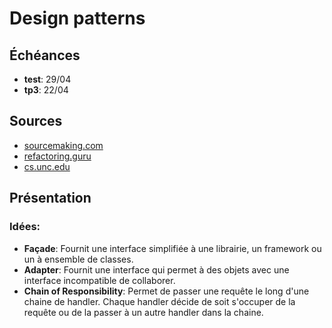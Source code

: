 # Design patterns

## Échéances
* **test**: 29/04
* **tp3**: 22/04

<Posts header="Travaux"/>

<Posts header="Création" type="Création"/>

<Posts header="Structure" type="Structure"/>

## Sources

* [sourcemaking.com](https://sourcemaking.com/)
* [refactoring.guru](https://refactoring.guru/design-patterns/composite)
* [cs.unc.edu](https://www.cs.unc.edu/~stotts/GOF/hires/contfso.htm)

## Présentation

### Idées:

* **Façade**: Fournit une interface simplifiée à une librairie, un framework ou un à ensemble de classes.
* **Adapter**: Fournit une interface qui permet à des objets avec une interface incompatible de collaborer.
* **Chain of Responsibility**: Permet de passer une requête le long d'une chaine de <Def def="methode qui prend en charge">handler</Def>. Chaque handler décide de soit s'occuper de la requête ou de la passer à un autre handler dans la chaine.